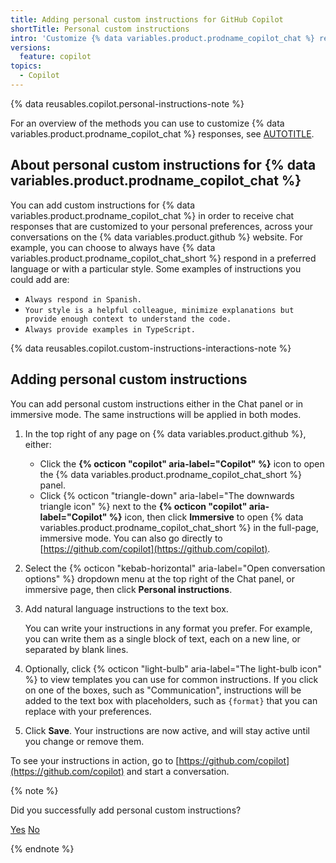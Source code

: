 ```yaml
---
title: Adding personal custom instructions for GitHub Copilot
shortTitle: Personal custom instructions
intro: 'Customize {% data variables.product.prodname_copilot_chat %} responses to match your personal preferences.'
versions:
  feature: copilot
topics:
  - Copilot
---
```


{% data reusables.copilot.personal-instructions-note %}

For an overview of the methods you can use to customize {% data variables.product.prodname_copilot_chat %} responses, see [AUTOTITLE](/copilot/customizing-copilot/about-customizing-github-copilot-chat-responses?tool=webui).

## About personal custom instructions for {% data variables.product.prodname_copilot_chat %}

You can add custom instructions for {% data variables.product.prodname_copilot_chat %} in order to receive chat responses that are customized to your personal preferences, across your conversations on the {% data variables.product.github %} website. For example, you can choose to always have {% data variables.product.prodname_copilot_chat_short %} respond in a preferred language or with a particular style. Some examples of instructions you could add are:
* `Always respond in Spanish.`
* `Your style is a helpful colleague, minimize explanations but provide enough context to understand the code.`
* `Always provide examples in TypeScript.`

{% data reusables.copilot.custom-instructions-interactions-note %}

## Adding personal custom instructions

You can add personal custom instructions either in the Chat panel or in immersive mode. The same instructions will be applied in both modes.

1. In the top right of any page on {% data variables.product.github %}, either:
   * Click the **{% octicon "copilot" aria-label="Copilot" %}** icon to open the {% data variables.product.prodname_copilot_chat_short %} panel.
   * Click {% octicon "triangle-down" aria-label="The downwards triangle icon" %} next to the **{% octicon "copilot" aria-label="Copilot" %}** icon, then click **Immersive** to open {% data variables.product.prodname_copilot_chat_short %} in the full-page, immersive mode. You can also go directly to [https://github.com/copilot](https://github.com/copilot).
1. Select the {% octicon "kebab-horizontal" aria-label="Open conversation options" %} dropdown menu at the top right of the Chat panel, or immersive page, then click **Personal instructions**.
1. Add natural language instructions to the text box.

   You can write your instructions in any format you prefer. For example, you can write them as a single block of text, each on a new line, or separated by blank lines.
1. Optionally, click {% octicon "light-bulb" aria-label="The light-bulb icon" %} to view templates you can use for common instructions. If you click on one of the boxes, such as "Communication", instructions will be added to the text box with placeholders, such as `{format}` that you can replace with your preferences.
1. Click **Save**. Your instructions are now active, and will stay active until you change or remove them.

To see your instructions in action, go to [https://github.com/copilot](https://github.com/copilot) and start a conversation.

{% note %}

Did you successfully add personal custom instructions?

<a href="https://docs.github.io/success-test/yes.html" target="_blank" class="btn btn-outline mt-3 mr-3 no-underline"><span>Yes</span></a>  <a href="https://docs.github.io/success-test/no.html" target="_blank" class="btn btn-outline mt-3 mr-3 no-underline"><span>No</span></a>

{% endnote %}
